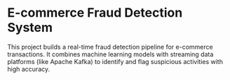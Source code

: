 # E-commerce Fraud Detection System
This project builds a real-time fraud detection pipeline for e-commerce transactions. It combines machine learning models with streaming data platforms (like Apache Kafka) to identify and flag suspicious activities with high accuracy.

